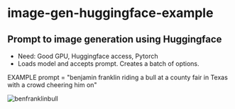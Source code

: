 # image-gen-huggingface-example

## Prompt to image generation using Huggingface
- Need: Good GPU, Huggingface access, Pytorch
- Loads model and accepts prompt.  Creates a batch of options.

EXAMPLE
prompt = "benjamin franklin riding a bull at a county fair in Texas with a crowd cheering him on"


![benfranklinbull](https://github.com/user-attachments/assets/acb11a82-95a6-4cbd-a09b-704f415a34f0)
